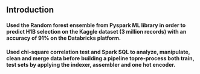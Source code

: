 ## Introduction
#### Used the Random forest ensemble from Pyspark ML library in order to predict H1B selection on the Kaggle dataset (3 million records) with an accuracy of 91% on the Databricks platform.
#### Used chi-square correlation test and Spark SQL to analyze, manipulate, clean and merge data before building a pipeline topre-process both train, test sets by applying the indexer, assembler and one hot encoder.
